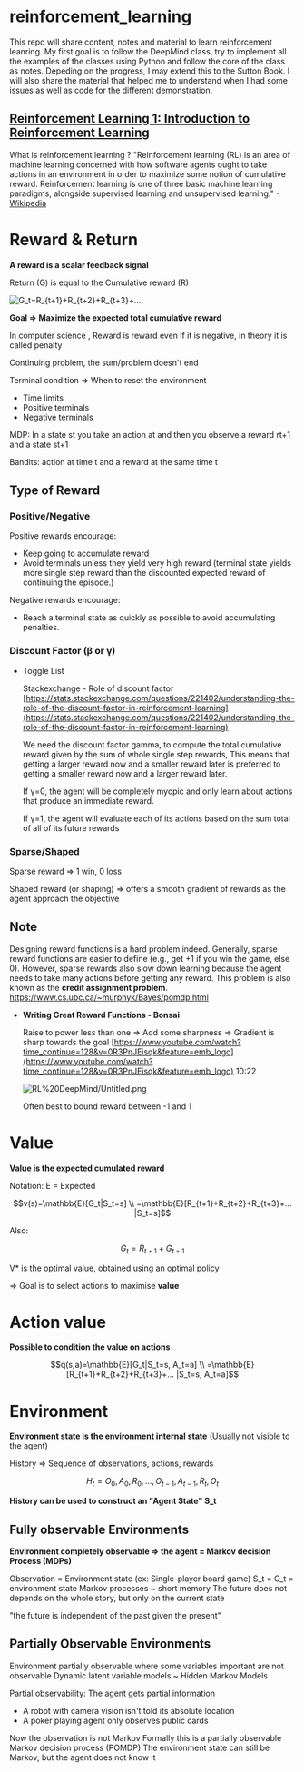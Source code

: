# reinforcement_learning

This repo will share content, notes and material to learn reinforcement leanring. 
My first goal is to follow the DeepMind class, try to implement all the examples of the classes using Python and follow the core of the class as notes. Depeding on the progress, I may extend this to the Sutton Book. I will also share the material that helped me to understand when I had some issues as well as code for the different demonstration.

## [Reinforcement Learning 1: Introduction to Reinforcement Learning](https://youtu.be/ISk80iLhdfU)

What is reinforcement learning ?
"Reinforcement learning (RL) is an area of machine learning concerned with how software agents ought to take actions in an environment in order to maximize some notion of cumulative reward. Reinforcement learning is one of three basic machine learning paradigms, alongside supervised learning and unsupervised learning." -[Wikipedia](https://en.wikipedia.org/wiki/Reinforcement_learning)

# Reward & Return

**A reward is a scalar feedback signal**

Return (G) is equal to the Cumulative reward (R)

![G_t=R_{t+1}+R_{t+2}+R_{t+3}+...](https://render.githubusercontent.com/render/math?math=G_t%3DR_%7Bt%2B1%7D%2BR_%7Bt%2B2%7D%2BR_%7Bt%2B3%7D%2B...)

**Goal ⇒ Maximize the expected total cumulative reward**

In computer science , Reward is reward even if it is negative, in theory it is called penalty

Continuing problem, the sum/problem doesn't end

Terminal condition ⇒ When to reset the environment 

- Time limits
- Positive terminals
- Negative terminals

MDP: In a state st you take an action at and then you observe a reward rt+1 and a state st+1

Bandits: action at time t and a reward at the same time t

## Type of Reward

### Positive/Negative

Positive rewards encourage:

- Keep going to accumulate reward
- Avoid terminals unless they yield very high reward
(terminal state yields more single step reward than the
discounted expected reward of continuing the episode.)

Negative rewards encourage:

- Reach a terminal state as quickly as possible to avoid accumulating
penalties.

### Discount Factor (β or γ)

- Toggle List

    Stackexchange - Role of discount factor [https://stats.stackexchange.com/questions/221402/understanding-the-role-of-the-discount-factor-in-reinforcement-learning](https://stats.stackexchange.com/questions/221402/understanding-the-role-of-the-discount-factor-in-reinforcement-learning)

    We need the discount factor gamma, to compute the total cumulative reward given by the sum of whole single step rewards, This means that getting a larger reward now and a smaller reward later is preferred to getting a smaller reward now and a larger reward later.

    If γ=0, the agent will be completely myopic and only learn about actions that produce an immediate reward. 

    If γ=1, the agent will evaluate each of its actions based on the sum total of all of its future rewards

### Sparse/Shaped

Sparse reward ⇒ 1 win, 0 loss

Shaped reward (or shaping) ⇒ offers a smooth gradient of rewards as the agent approach the objective 

## Note

Designing reward functions is a hard problem indeed. Generally, sparse reward functions are easier to define (e.g., get +1 if you win the game, else 0). However, sparse rewards also slow down learning because the agent needs to take many actions before getting any reward. This problem is also known as the **credit assignment problem**.
https://www.cs.ubc.ca/~murphyk/Bayes/pomdp.html

- **Writing Great Reward Functions - Bonsai**

    Raise to power less than one ⇒ Add some sharpness ⇒ Gradient is sharp towards the goal
    [https://www.youtube.com/watch?time_continue=128&v=0R3PnJEisqk&feature=emb_logo](https://www.youtube.com/watch?time_continue=128&v=0R3PnJEisqk&feature=emb_logo)
    10:22

    ![RL%20DeepMind/Untitled.png](RL%20DeepMind/Untitled.png)

    Often best to bound reward between -1 and 1

# Value

**Value is the expected cumulated reward**

Notation: E = Expected

$$v(s)=\mathbb{E}[G_t|S_t=s] \\ =\mathbb{E}[R_{t+1}+R_{t+2}+R_{t+3}+... |S_t=s]$$

Also:

$$G_t=R_{t+1}+G_{t+1}$$

V* is the optimal value, obtained using an optimal policy

⇒ Goal is to select actions to maximise **value**

# Action value

**Possible to condition the value on actions**

$$q(s,a)=\mathbb{E}[G_t|S_t=s, A_t=a] \\ =\mathbb{E}[R_{t+1}+R_{t+2}+R_{t+3}+... |S_t=s, A_t=a]$$

# Environment

**Environment state is the environment internal state** (Usually not visible to the agent)

History ⇒ Sequence of observations, actions, rewards

$$H_t=O_0,A_0,R_0,...,O_{t-1},A_{t-1},R_t,O_t$$

**History can be used to construct an "Agent State" S_t**

## Fully observable Environments

**Environment completely observable ⇒ the agent = Markov decision Process (MDPs)**

Observation = Environment state (ex: Single-player board game)
S_t = O_t = environment state
Markov processes ~ short memory
The future does not depends on the whole story, but only on the current state

"the future is independent of the past given the present"

## Partially Observable Environments

Environment partially observable where some variables important are not observable
Dynamic latent variable models ~ Hidden Markov Models

Partial observability: The agent gets partial information

- A robot with camera vision isn't told its absolute location
- A poker playing agent only observes public cards

Now the observation is not Markov
Formally this is a partially observable Markov decision process (POMDP)
The environment state can still be Markov, but the agent does not know it
